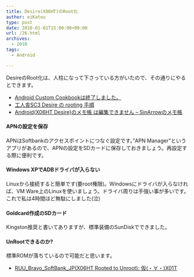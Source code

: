```yaml
---
title: Desire(X06HT)のRoot化
author: eiKatou
type: post
date: 2010-01-01T15:00:00+00:00
url: /26.html
archives:
  - 2010
tags:
  - Android

---
```

<div class="section">
  <p>
    DesireのRoot化は、人柱になって下さっている方がいたので、その通りにやるとできます。
  </p>
  
  <ul>
    <li>
      <a href="http://acc.komugi.net/?%E6%89%8B%E9%A0%86%E6%9B%B8%2Frooted%28Desire%29" target="_blank">Android Custom Cookbookは終了しました。</a>
    </li>
    <li>
      <a href="http://whitesc3.blog7.fc2.com/blog-entry-240.html" target="_blank">工人舎SC3 Desire の rooting 手順</a>
    </li>
    <li>
      <a href="http://arrow.kuronowish.com/index.php?Android%28X06HT%20Desire%29%A4%CE%A5%E1%A5%E2%C4%A2" target="_blank">Android(X06HT Desire)のメモ帳 は編集できません &#8211; SinArrowのメモ帳</a>
    </li>
  </ul>
  
  <h4>
    APNの設定を保存
  </h4>
  
  <p>
    APNはSoftbankのアクセスポイントにつなぐ設定です。&#8221;APN Manager&#8221;というアプリがあるので、APNの設定をSDカードに保存しておきましょう。再設定する際に便利です。
  </p>
  
  <h4>
    Windows XPでADBドライバが入らない
  </h4>
  
  <p>
    Linuxから接続すると簡単です(要root権限)。Windowsにドライバが入らなければ、VM Ware上のLinuxを使いましょう。ドライバ周りは手強い事が多いです。これで私は4時間ほど無駄にしました(泣)
  </p>
  
  <h4>
    Goldcard作成のSDカード
  </h4>
  
  <p>
    Kingston推奨と書いてありますが、標準装備のSunDiskでできました。
  </p>
  
  <h4>
    UnRootできるのか?
  </h4>
  
  <p>
    標準ROMが落ちているので可能だと思います。
  </p>
  
  <ul>
    <li>
      <a href="http://xolt.seesaa.net/article/152936021.html" target="_blank">RUU_Bravo_SoftBank_JP(X06HT Rooted to Unroot): 仮(・∀・)X01T</a>
    </li>
  </ul>
</div>
